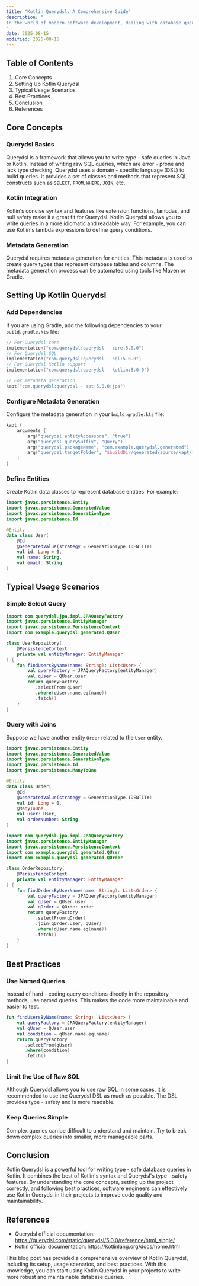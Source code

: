 ```yaml
---
title: "Kotlin Querydsl: A Comprehensive Guide"
description: "
In the world of modern software development, dealing with database queries efficiently and in a type - safe manner is crucial. Kotlin Querydsl is a powerful tool that combines the expressiveness of Kotlin with the flexibility and type - safety of Querydsl. Querydsl is a framework that enables the construction of type - safe SQL - like queries in a Java - based environment. When used with Kotlin, it becomes even more powerful due to Kotlin's concise syntax and advanced features.  This blog post aims to provide an in - depth understanding of Kotlin Querydsl, including its core concepts, typical usage scenarios, and best practices. By the end of this article, intermediate - to - advanced software engineers will be able to effectively use Kotlin Querydsl in their projects.
"
date: 2025-08-15
modified: 2025-08-15
---
```


## Table of Contents
1. Core Concepts
2. Setting Up Kotlin Querydsl
3. Typical Usage Scenarios
4. Best Practices
5. Conclusion
6. References

## Core Concepts

### Querydsl Basics
Querydsl is a framework that allows you to write type - safe queries in Java or Kotlin. Instead of writing raw SQL queries, which are error - prone and lack type checking, Querydsl uses a domain - specific language (DSL) to build queries. It provides a set of classes and methods that represent SQL constructs such as `SELECT`, `FROM`, `WHERE`, `JOIN`, etc.

### Kotlin Integration
Kotlin's concise syntax and features like extension functions, lambdas, and null safety make it a great fit for Querydsl. Kotlin Querydsl allows you to write queries in a more idiomatic and readable way. For example, you can use Kotlin's lambda expressions to define query conditions.

### Metadata Generation
Querydsl requires metadata generation for entities. This metadata is used to create query types that represent database tables and columns. The metadata generation process can be automated using tools like Maven or Gradle.

## Setting Up Kotlin Querydsl

### Add Dependencies
If you are using Gradle, add the following dependencies to your `build.gradle.kts` file:
```kotlin
// For Querydsl core
implementation("com.querydsl:querydsl - core:5.0.0")
// For Querydsl SQL
implementation("com.querydsl:querydsl - sql:5.0.0")
// For Querydsl Kotlin support
implementation("com.querydsl:querydsl - kotlin:5.0.0")

// For metadata generation
kapt("com.querydsl:querydsl - apt:5.0.0:jpa")
```

### Configure Metadata Generation
Configure the metadata generation in your `build.gradle.kts` file:
```kotlin
kapt {
    arguments {
        arg("querydsl.entityAccessors", "true")
        arg("querydsl.querySuffix", "Query")
        arg("querydsl.packageName", "com.example.querydsl.generated")
        arg("querydsl.targetFolder", "$buildDir/generated/source/kapt/main")
    }
}
```

### Define Entities
Create Kotlin data classes to represent database entities. For example:
```kotlin
import javax.persistence.Entity
import javax.persistence.GeneratedValue
import javax.persistence.GenerationType
import javax.persistence.Id

@Entity
data class User(
    @Id
    @GeneratedValue(strategy = GenerationType.IDENTITY)
    val id: Long = 0,
    val name: String,
    val email: String
)
```

## Typical Usage Scenarios

### Simple Select Query
```kotlin
import com.querydsl.jpa.impl.JPAQueryFactory
import javax.persistence.EntityManager
import javax.persistence.PersistenceContext
import com.example.querydsl.generated.QUser

class UserRepository(
    @PersistenceContext
    private val entityManager: EntityManager
) {
    fun findUsersByName(name: String): List<User> {
        val queryFactory = JPAQueryFactory(entityManager)
        val qUser = QUser.user
        return queryFactory
           .selectFrom(qUser)
           .where(qUser.name.eq(name))
           .fetch()
    }
}
```

### Query with Joins
Suppose we have another entity `Order` related to the `User` entity.
```kotlin
import javax.persistence.Entity
import javax.persistence.GeneratedValue
import javax.persistence.GenerationType
import javax.persistence.Id
import javax.persistence.ManyToOne

@Entity
data class Order(
    @Id
    @GeneratedValue(strategy = GenerationType.IDENTITY)
    val id: Long = 0,
    @ManyToOne
    val user: User,
    val orderNumber: String
)
```
```kotlin
import com.querydsl.jpa.impl.JPAQueryFactory
import javax.persistence.EntityManager
import javax.persistence.PersistenceContext
import com.example.querydsl.generated.QUser
import com.example.querydsl.generated.QOrder

class OrderRepository(
    @PersistenceContext
    private val entityManager: EntityManager
) {
    fun findOrdersByUserName(name: String): List<Order> {
        val queryFactory = JPAQueryFactory(entityManager)
        val qUser = QUser.user
        val qOrder = QOrder.order
        return queryFactory
           .selectFrom(qOrder)
           .join(qOrder.user, qUser)
           .where(qUser.name.eq(name))
           .fetch()
    }
}
```

## Best Practices

### Use Named Queries
Instead of hard - coding query conditions directly in the repository methods, use named queries. This makes the code more maintainable and easier to test.
```kotlin
fun findUsersByName(name: String): List<User> {
    val queryFactory = JPAQueryFactory(entityManager)
    val qUser = QUser.user
    val condition = qUser.name.eq(name)
    return queryFactory
       .selectFrom(qUser)
       .where(condition)
       .fetch()
}
```

### Limit the Use of Raw SQL
Although Querydsl allows you to use raw SQL in some cases, it is recommended to use the Querydsl DSL as much as possible. The DSL provides type - safety and is more readable.

### Keep Queries Simple
Complex queries can be difficult to understand and maintain. Try to break down complex queries into smaller, more manageable parts.

## Conclusion
Kotlin Querydsl is a powerful tool for writing type - safe database queries in Kotlin. It combines the best of Kotlin's syntax and Querydsl's type - safety features. By understanding the core concepts, setting up the project correctly, and following best practices, software engineers can effectively use Kotlin Querydsl in their projects to improve code quality and maintainability.

## References
- Querydsl official documentation: https://querydsl.com/static/querydsl/5.0.0/reference/html_single/
- Kotlin official documentation: https://kotlinlang.org/docs/home.html

This blog post has provided a comprehensive overview of Kotlin Querydsl, including its setup, usage scenarios, and best practices. With this knowledge, you can start using Kotlin Querydsl in your projects to write more robust and maintainable database queries. 